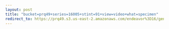 ```yaml
---
layout: post
title: "bucket=prq49+series=16005+stint=91+view=video+what=specimen"
redirect_to: https://prq49.s3.us-east-2.amazonaws.com/endeavor%3D16/genomes/stage%3D0%2Bwhat%3Dgenerated/stint%3D91/series%3D16005/a%3Dgenome%2Bcriteria%3Dabundance%2Bmorph%3Dwildtype%2Bproc%3D0%2Bseries%3D16005%2Bstint%3D91%2Bthread%3D0%2Bvariation%3Dmaster%2Bext%3D.json.gz
---
```

